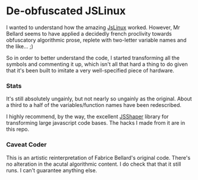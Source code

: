 De-obfuscated JSLinux
=========================================================

I wanted to understand how the amazing [JsLinux][1] worked.  However,  Mr Bellard seems to have applied a decidedly french proclivity towards obfuscatory algorithmic prose, replete with two-letter variable names and the like... ;)

So in order to better understand the code, I started transforming all the symbols and commenting it up, which isn't all that hard a thing to do given that it's been built to imitate a very well-specified piece of hardware.

### Stats
It's still absolutely ungainly, but not nearly so ungainly as the original.  About a third to a half of the variables/function names have been redescribed.

I highly recommend, by the way, the excellent [JSShaper][2] library for transforming large javascript code bases.  The hacks I made from it are in this repo.

### Caveat Coder
This is an artistic reinterpretation of Fabrice Bellard's original code.  There's no alteration in the acutal algorithmic content.  I do check that that it still runs.  I can't guarantee anything else.

[1]: http://bellard.org/jslinux/tech.html
[2]: http://sshaper.org
